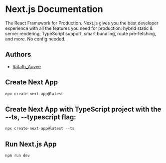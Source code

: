 
# Next.js Documentation

The React Framework
for Production.
Next.js gives you the best developer experience with all 
the features you need for production: hybrid static & server 
rendering, TypeScript support, smart bundling, 
route pre-fetching, and more. No config needed.


## Authors

- [Rafath_Auvee](https://github.com/Rafath-Bin-Zafar-Auvee)



## Create Next App

```javascript
npx create-next-app@latest
```

## Create Next App with TypeScript project with the --ts, --typescript flag:

```javascript
npx create-next-app@latest --ts
```

## Run Next.js App

```
npm run dev
```
